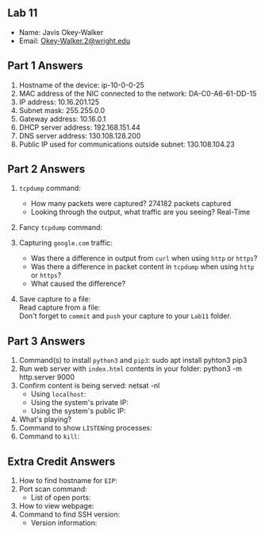 ## Lab 11

- Name: Javis Okey-Walker
- Email: Okey-Walker.2@wright.edu

## Part 1 Answers

1. Hostname of the device: ip-10-0-0-25
2. MAC address of the NIC connected to the network: DA-C0-A6-61-DD-15
3. IP address:  10.16.201.125
4. Subnet mask: 255.255.0.0
5. Gateway address: 10.16.0.1
6. DHCP server address: 192.168.151.44
7. DNS server address: 130.108.128.200
8. Public IP used for communications outside subnet: 130.108.104.23

## Part 2 Answers

1. `tcpdump` command:

   - How many packets were captured? 274182 packets captured
   - Looking through the output, what traffic are you seeing? Real-Time

2. Fancy `tcpdump` command:

3. Capturing `google.com` traffic:
   - Was there a difference in output from `curl` when using `http` or `https`?
   - Was there a difference in packet content in `tcpdump` when using `http` or `https`?
   - What caused the difference?
4. Save capture to a file:  
   Read capture from a file:  
   Don't forget to `commit` and `push` your capture to your `Lab11` folder.

## Part 3 Answers

1. Command(s) to install `python3` and `pip3`: sudo apt install pyhton3 pip3
2. Run web server with `index.html` contents in your folder: python3 -m http.server 9000
3. Confirm content is being served: netsat -nl
   - Using `localhost`:
   - Using the system's private IP:
   - Using the system's public IP:
4. What's playing?
5. Command to show `LISTEN`ing processes:
6. Command to `kill`:

## Extra Credit Answers

1. How to find hostname for `EIP`:
2. Port scan command:
   - List of open ports:
3. How to view webpage:
4. Command to find SSH version:
   - Version information:
